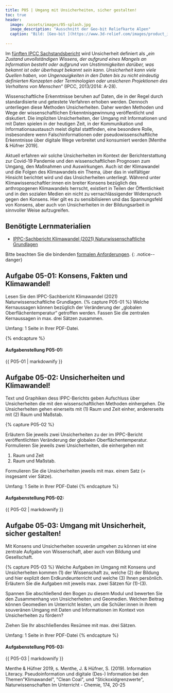 ```yaml
---
title: P05 | Umgang mit Unsicherheiten, sicher gestalten!
toc: true
header:
  image: /assets/images/05-splash.jpg
  image_description: "Ausschnitt der Geo-bit Reliefkarte Alpen"
  caption: "Bild: [Geo-bit ](https://www.3d-relief.com/images/product_images/original_images/reliefkarte_alpen_detai3.jpg)   Ausschnitt der Reliefkarte Alpen, Copyright: [Geo-Bit](https://www.3d-relief.com/)"
  
---
```


Im [fünften IPCC Sachstandsbericht](https://www.umweltbundesamt.de/themen/klima-energie/klimawandel/weltklimarat/fuenfter-sachstandsbericht-des-weltklimarats) wird Unsicherheit definiert als „*ein Zustand unvollständigen Wissens, der aufgrund eines Mangels an Information besteht oder aufgrund von Unstimmigkeiten darüber, was bekannt ist oder überhaupt bekannt sein kann. Unsicherheit kann viele Quellen haben, von Ungenauigkeiten in den Daten bis zu nicht eindeutig definierten Konzepten oder Terminologien oder unsicheren Projektionen des Verhaltens von Menschen*“ (IPCC, 2013/2014: A-28). 

Wissenschaftliche Erkenntnisse beruhen auf Daten, die in der Regel durch standardisierte und getestete Verfahren erhoben werden. Dennoch unterliegen diese Methoden Unsicherheiten. Daher werden Methoden und Wege der wissenschaftlichen Erkenntnisgewinnung veröffentlicht und diskutiert. 
Die impliziten Unsicherheiten, der Umgang mit Informationen und mit Daten spielen in der heutigen Zeit, in der Kommunikation und Informationsaustausch meist digital stattfinden, eine besondere Rolle, insbesondere wenn Falschinformationen oder pseudowissenschaftliche Erkenntnisse über digitale Wege verbreitet und konsumiert werden [Menthe & Hüfner 2019]. 

Aktuell erfahren wir solche Unsicherheiten im Kontext der Berichterstattung zur Covid-19 Pandemie und den wissenschaftlichen Prognosen zum Umgang, den Maßnahmen und Auswirkungen. Auch ist der Klimawandel und die Folgen des Klimawandels ein Thema, über das in vielfältiger Hinsicht berichtet wird und das Unsicherheiten unterliegt. Während unter Klimawissenschaftler:innen ein breiter Konsens bezüglich des anthropogenen Klimawandels herrscht, existiert in Teilen der Öffentlichkeit und in den sozialen Medien ein nicht zu vernachlässigender Widerspruch gegen den Konsens. Hier gilt es zu sensibilisieren und das Spannungsfeld von Konsens, aber auch von Unsicherheiten in der Bildungsarbeit in sinnvoller Weise aufzugreifen.

 

## Benötigte Lernmaterialien
* [IPPC-Sachbericht Klimawandel (2021) Naturwissenschaftliche Grundlagen]( https://www.de-ipcc.de/media/content/AR6-WGI-SPM_de.pdf)

Bitte beachten Sie die bindenden [formalen Anforderungen](https://geomoer.github.io/moer-meko//unit00/unit00-03_assignments.html#formale-anforderungen).
{: .notice--danger}

## Aufgabe 05-01: Konsens, Fakten und Klimawandel!
Lesen Sie den IPPC-Sachbericht Klimawandel (2021) Naturwissenschaftliche Grundlagen. 
{% capture P05-01 %}
Welche Kernaussagen können bezüglich der Veränderung der „globalen Oberflächentemperatur“ getroffen werden. Fassen Sie die zentralen Kernaussagen in max. drei Sätzen zusammen.

Umfang: 1 Seite in Ihrer PDF-Datei.

{% endcapture %}

<div class="notice--success">
  <h4 class="no_toc">Aufgabenstellung P05-01:</h4>
  {{ P05-01 | markdownify }}
</div>


## Aufgabe 05-02: Unsicherheiten und Klimawandel!

Text und Graphiken dess IPPC-Berichts geben Aufschluss über Unsicherheiten die mit den wissenschaftlichen Methoden einhergehen. Die Unsicherheiten gehen einerseits mit (1) Raum und Zeit einher, andererseits mit (2) Raum und Maßstab.

{% capture P05-02 %}

Erläutern Sie jeweils zwei Unsicherheiten zu der im IPPC-Bericht veröffentlichten Veränderung der globalen Oberflächentemperatur. Formulieren Sie jeweils zwei Unsicherheiten, die einhergehen mit

1.	Raum und Zeit
1.	Raum und Maßstab.

Formulieren Sie die Unsicherheiten jeweils mit max. einem Satz (= insgesamt vier Sätze).


Umfang: 1 Seite in Ihrer PDF-Datei
{% endcapture %}


<div class="notice--success">
  <h4 class="no_toc">Aufgabenstellung P05-02:</h4>
  {{ P05-02 | markdownify }}
</div>


## Aufgabe 05-03: Umgang mit Unsicherheit, sicher gestalten!

Mit Konsens und Unsicherheiten souverän umgehen zu können ist eine zentrale Aufgabe von Wissenschaft, aber auch von Bildung und Gesellschaft. 

{% capture P05-03 %}
Welche Aufgaben im Umgang mit Konsens und Unsicherheiten kommen  (1) der Wissenschaft zu, welche (2) der Bildung und hier explizit dem Erdkundeunterricht und welche (3) Ihnen persönlich. 
Erläutern Sie die Aufgaben mit jeweils max. zwei Sätzen für (1)-(3).



Spannen Sie abschließend den Bogen zu diesem Modul und bewerten Sie den Zusammenhang von Unsicherheiten und Geomedien. Welchen Beitrag können Geomedien im Unterricht leisten, um die Schüler:innen in ihrem souveränen Umgang mit Daten und Informationen im Kontext von Unsicherheiten zu fördern? 

Ziehen Sie Ihr abschließendes Resümee mit max. drei Sätzen.  

Umfang: 1 Seite in Ihrer PDF-Datei
{% endcapture %}


<div class="notice--success">
  <h4 class="no_toc">Aufgabenstellung P05-03:</h4>
  {{ P05-03 | markdownify }}
</div>

Menthe & Hüfner 2019, s. Menthe, J. & Hüfner, S. (2019). Information Literacy. Pseudoinformation und digitale (Des-) Information bei den Themen"Klimawandel", "Clean Coal", und "Stickoxidgrenzwerte", Naturwissenschaften Im Unterricht - Chemie, 174, 20-25
